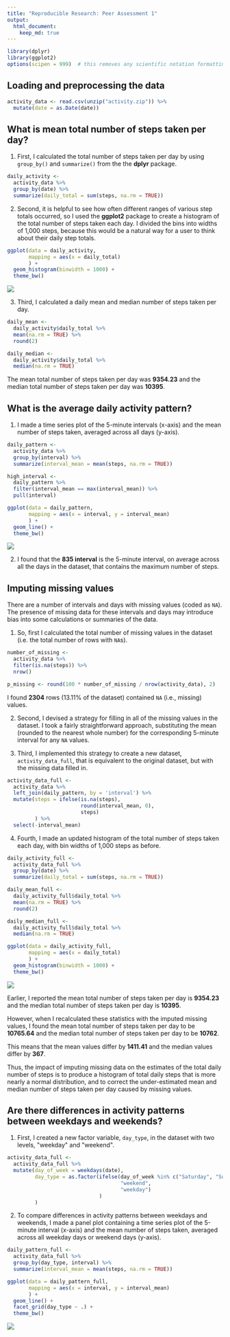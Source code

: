 ```yaml
---
title: "Reproducible Research: Peer Assessment 1"
output: 
  html_document:
    keep_md: true
---
```




```r
library(dplyr)
library(ggplot2)
options(scipen = 999)  # this removes any scientific notation formatting of numbers
```

## Loading and preprocessing the data


```r
activity_data <- read.csv(unzip("activity.zip")) %>%
  mutate(date = as.Date(date))
```

## What is mean total number of steps taken per day?

1. First, I calculated the total number of steps taken per day by using `group_by()` and `summarize()` from the the **dplyr** package.


```r
daily_activity <-
  activity_data %>%
  group_by(date) %>%
  summarize(daily_total = sum(steps, na.rm = TRUE))
```

2. Second, it is helpful to see how often different ranges of various step totals occurred, so I used the **ggplot2** package to create a histogram of the total number of steps taken each day. I divided the bins into widths of 1,000 steps, because this would be a natural way for a user to think about their daily step totals.


```r
ggplot(data = daily_activity,
       mapping = aes(x = daily_total)
       ) +
  geom_histogram(binwidth = 1000) +
  theme_bw()
```

![](PA1_template_files/figure-html/unnamed-chunk-3-1.png)<!-- -->

3. Third, I calculated a daily mean and median number of steps taken per day.


```r
daily_mean <-
  daily_activity$daily_total %>%
  mean(na.rm = TRUE) %>%
  round(2)

daily_median <-
  daily_activity$daily_total %>%
  median(na.rm = TRUE)
```

The mean total number of steps taken per day was **9354.23** and the median total number of steps taken per day was **10395**.

## What is the average daily activity pattern?

1. I made a time series plot of the 5-minute intervals (x-axis) and the mean number of steps taken, averaged across all days (y-axis).


```r
daily_pattern <-
  activity_data %>%
  group_by(interval) %>%
  summarize(interval_mean = mean(steps, na.rm = TRUE))

high_interval <-
  daily_pattern %>%
  filter(interval_mean == max(interval_mean)) %>%
  pull(interval)

ggplot(data = daily_pattern,
       mapping = aes(x = interval, y = interval_mean)
       ) +
  geom_line() +
  theme_bw()
```

![](PA1_template_files/figure-html/unnamed-chunk-5-1.png)<!-- -->

2. I found that the **835 interval** is the 5-minute interval, on average across all the days in the dataset, that contains the maximum number of steps.

## Imputing missing values

There are a number of intervals and days with missing values (coded as `NA`). The presence of missing data for these intervals and days may introduce bias into some calculations or summaries of the data.

1. So, first I calculated the total number of missing values in the dataset (i.e. the total number of rows with `NA`s).


```r
number_of_missing <-
  activity_data %>%
  filter(is.na(steps)) %>%
  nrow()

p_missing <- round(100 * number_of_missing / nrow(activity_data), 2)
```

I found **2304** rows (13.11% of the dataset) contained `NA` (i.e., missing) values.

2. Second, I devised a strategy for filling in all of the missing values in the dataset. I took a fairly straightforward approach, substituting the mean (rounded to the nearest whole number) for the corresponding 5-minute interval for any `NA` values.

3. Third, I implemented this strategy to create a new dataset, `activity_data_full`, that is equivalent to the original dataset, but with the missing data filled in.


```r
activity_data_full <-
  activity_data %>%
  left_join(daily_pattern, by = 'interval') %>%
  mutate(steps = ifelse(is.na(steps), 
                        round(interval_mean, 0),
                        steps)
         ) %>%
  select(-interval_mean)
```

4. Fourth, I made an updated histogram of the total number of steps taken each day, with bin widths of 1,000 steps as before.


```r
daily_activity_full <-
  activity_data_full %>%
  group_by(date) %>%
  summarize(daily_total = sum(steps, na.rm = TRUE))

daily_mean_full <-
  daily_activity_full$daily_total %>%
  mean(na.rm = TRUE) %>%
  round(2)

daily_median_full <-
  daily_activity_full$daily_total %>%
  median(na.rm = TRUE)

ggplot(data = daily_activity_full,
       mapping = aes(x = daily_total)
       ) +
  geom_histogram(binwidth = 1000) +
  theme_bw()
```

![](PA1_template_files/figure-html/unnamed-chunk-8-1.png)<!-- -->

Earlier, I reported the mean total number of steps taken per day is **9354.23** and the median total number of steps taken per day is **10395**. 

However, when I recalculated these statistics with the imputed missing values, I found the mean total number of steps taken per day to be **10765.64** and the median total number of steps taken per day to be **10762**. 

This means that the mean values differ by **1411.41** and the median values differ by **367**. 

Thus, the impact of imputing missing data on the estimates of the total daily number of steps is to produce a histogram of total daily steps that is more nearly a normal distribution, and to correct the under-estimated mean and median number of steps taken per day caused by missing values.

## Are there differences in activity patterns between weekdays and weekends?

1. First, I created a new factor variable, `day_type`, in the dataset with two levels, "weekday" and "weekend".


```r
activity_data_full <-
  activity_data_full %>%
  mutate(day_of_week = weekdays(date),
         day_type = as.factor(ifelse(day_of_week %in% c("Saturday", "Sunday"),
                                     "weekend",
                                     "weekday")
                              )
         )
```

2. To compare differences in activity patterns between weekdays and weekends, I made a panel plot containing a time series plot of the 5-minute interval (x-axis) and the mean number of steps taken, averaged across all weekday days or weekend days (y-axis).


```r
daily_pattern_full <-
  activity_data_full %>%
  group_by(day_type, interval) %>%
  summarize(interval_mean = mean(steps, na.rm = TRUE))

ggplot(data = daily_pattern_full,
       mapping = aes(x = interval, y = interval_mean)
       ) +
  geom_line() +
  facet_grid(day_type ~ .) +
  theme_bw()
```

![](PA1_template_files/figure-html/unnamed-chunk-10-1.png)<!-- -->
